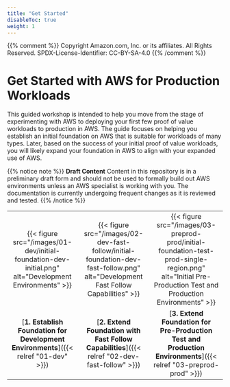 ```yaml
---
title: "Get Started"
disableToc: true
weight: 1
---
```

{{% comment %}}
Copyright Amazon.com, Inc. or its affiliates. All Rights Reserved.
SPDX-License-Identifier: CC-BY-SA-4.0
{{% /comment %}}

# Get Started with AWS for Production Workloads

This guided workshop is intended to help you move from the stage of experimenting with AWS to deploying your first few proof of value workloads to production in AWS. The guide focuses on helping you establish an initial foundation on AWS that is suitable for workloads of many types. Later, based on the success of your initial proof of value workloads, you will likely expand your foundation in AWS to align with your expanded use of AWS.

{{% notice note %}}
**Draft Content** Content in this repository is in a preliminary draft form and should not be used to formally build out AWS environments unless an AWS specialist is working with you. The documentation is currently undergoing frequent changes as it is reviewed and tested.
{{% /notice %}}

|   |   |   |
|:-:|:-:|:-:|
|{{< figure src="/images/01-dev/initial-foundation-dev-initial.png" alt="Development Environments" >}}|{{< figure src="/images/02-dev-fast-follow/initial-foundation-dev-fast-follow.png" alt="Development Fast Follow Capabilities" >}}|{{< figure src="/images/03-preprod-prod/initial-foundation-test-prod-single-region.png" alt="Initial Pre-Production Test and Production Environments" >}}|
|[**1. Establish Foundation for Development Environments**]({{< relref "01-dev" >}})|[**2. Extend Foundation with Fast Follow Capabilities**]({{< relref "02-dev-fast-follow" >}})|[**3. Extend Foundation for Pre-Production Test and Production Environments**]({{< relref "03-preprod-prod" >}})|

